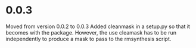 # 0.0.3

Moved from version 0.0.2 to 0.0.3
Added cleanmask in a setup.py so that it becomes with the package. However, the use cleamask has to be run independently to produce a mask to pass to the rmsynthesis script.
